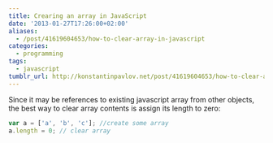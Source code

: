 ```yaml
---
title: Crearing an array in JavaScript
date: '2013-01-27T17:26:00+02:00'
aliases:
  - /post/41619604653/how-to-clear-array-in-javascript
categories:
  - programming
tags:
  - javascript
tumblr_url: http://konstantinpavlov.net/post/41619604653/how-to-clear-array-in-javascript
---
```

Since it may be references to existing javascript array from other objects, the best way to clear array contents is assign its length to zero<!--more-->:
```javascript
var a = ['a', 'b', 'c']; //create some array
a.length = 0; // clear array
```
